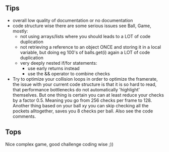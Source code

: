 Tips
------------------------------------------------------------------
- overall low quality of documentation or no documentation
- code structure wise there are some serious issues see Ball, Game, mostly:
	- not using arrays/lists where you should leads to a LOT of code duplication
	- not retrieving a reference to an object ONCE and storing it in a local variable, but doing eg 100's of balls.get(i)
	  again a LOT of code duplication
	- very deeply nested if/for statements:
		- use early returns instead
		- use the && operator to combine checks
- Try to optimize your collision loops in order to optimize the framerate, the issue with your current code structure is that it is so hard to read, that performance bottlenecks do not automatically 'highlight' themselves. But one thing is certain you can at least reduce your checks by a factor 0.5. Meaning you go from 256 checks per frame to 128.
Another thing based on your ball xy you can skip checking all the pockets alltogether, saves you 8 checks per ball.
Also see the code comments.

Tops
-------------------------------------------------------------------
Nice complex game, good challenge coding wise ;))


